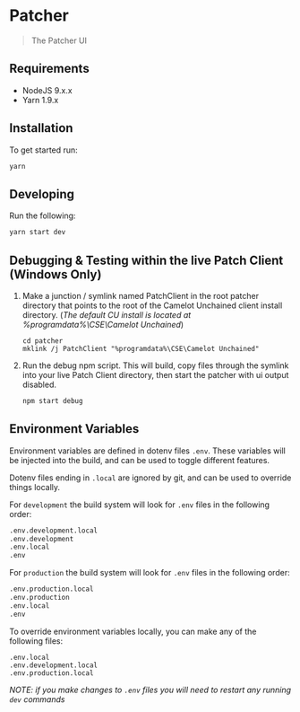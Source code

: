# Patcher

> The Patcher UI


## Requirements

* NodeJS 9.x.x
* Yarn 1.9.x

## Installation

To get started run:

```sh
yarn
```

## Developing

Run the following:

```sh
yarn start dev
```

## Debugging & Testing within the live Patch Client (Windows Only)
1. Make a junction / symlink named PatchClient in the root patcher directory that points to the root of the Camelot Unchained client install directory. (*The default CU install is located at %programdata%\CSE\Camelot Unchained*)

      ```
      cd patcher
      mklink /j PatchClient "%programdata%\CSE\Camelot Unchained"
      ```

2. Run the debug npm script.  This will build, copy files through the symlink into your live Patch Client directory, then start the patcher with ui output disabled.
      ```sh
      npm start debug
      ```

## Environment Variables

Environment variables are defined in dotenv files `.env`. These variables will be injected
into the build, and can be used to toggle different features.

Dotenv files ending in `.local` are ignored by git, and can be used to override things locally.

For `development` the build system will look for `.env` files in the following order:

```sh
.env.development.local
.env.development
.env.local
.env
```

For `production` the build system will look for `.env` files in the following order:

```sh
.env.production.local
.env.production
.env.local
.env
```

To override environment variables locally, you can make any of the following files:

```
.env.local
.env.development.local
.env.production.local
```

*NOTE: if you make changes to `.env` files you will need to restart any running `dev` commands*
